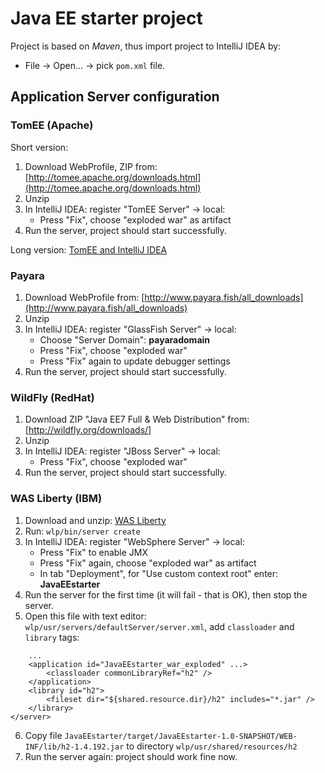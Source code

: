 # Java EE starter project
Project is based on *Maven*, thus import project to IntelliJ IDEA by:
* File -> Open... -> pick `pom.xml` file.

## Application Server configuration

### TomEE (Apache)
Short version:
1. Download WebProfile, ZIP from: [http://tomee.apache.org/downloads.html](http://tomee.apache.org/downloads.html)
2. Unzip
4. In IntelliJ IDEA: register "TomEE Server" -> local:
    * Press "Fix", choose "exploded war" as artifact
5. Run the server, project should start successfully.

Long version: [TomEE and IntelliJ IDEA](http://tomee.apache.org/tomee-and-intellij.html)

### Payara
1. Download WebProfile from: [http://www.payara.fish/all_downloads](http://www.payara.fish/all_downloads)
2. Unzip
3. In IntelliJ IDEA: register "GlassFish Server" -> local:
    * Choose "Server Domain": **payaradomain**
    * Press "Fix", choose "exploded war"
    * Press "Fix" again to update debugger settings
4. Run the server, project should start successfully.

### WildFly (RedHat)
1. Download ZIP "Java EE7 Full & Web Distribution" from: [http://wildfly.org/downloads/]
2. Unzip
3. In IntelliJ IDEA: register "JBoss Server" -> local:
    * Press "Fix", choose "exploded war"
4. Run the server, project should start successfully.

### WAS Liberty (IBM)
1. Download and unzip: [WAS Liberty](https://developer.ibm.com/wasdev/downloads/#asset/runtimes-wlp-webProfile7)
2. Run: `wlp/bin/server create`
3. In IntelliJ IDEA: register "WebSphere Server" -> local:
    * Press "Fix" to enable JMX
    * Press "Fix" again, choose "exploded war" as artifact
    * In tab "Deployment", for "Use custom context root" enter: **JavaEEstarter**
4. Run the server for the first time (it will fail - that is OK), then stop the server.
5. Open this file with text editor: `wlp/usr/servers/defaultServer/server.xml`, 
   add `classloader` and `library` tags:
```
    ...
    <application id="JavaEEstarter_war_exploded" ...>
        <classloader commonLibraryRef="h2" />
    </application>
    <library id="h2">
        <fileset dir="${shared.resource.dir}/h2" includes="*.jar" />
    </library>
</server>
```
6. Copy file `JavaEEstarter/target/JavaEEstarter-1.0-SNAPSHOT/WEB-INF/lib/h2-1.4.192.jar`
   to directory `wlp/usr/shared/resources/h2`
7. Run the server again: project should work fine now.